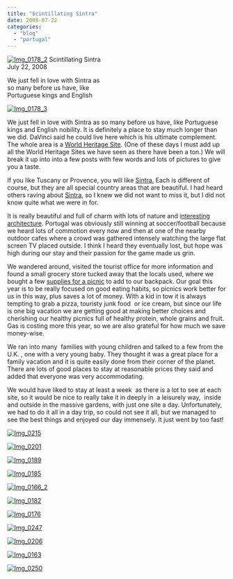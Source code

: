 ```yaml
---
title: "Scintillating Sintra"
date: 2008-07-22
categories: 
  - "blog"
  - "portugal"
---
```


 [![Img_0178_2](http://soultravelers3new.local/images/2008/07/21/img_0178_2.jpg "Img_0178_2")](https://pub-ac94b3f306b24c0dba4238943c97f2e1.r2.dev/photos/uncategorized/2008/07/21/img_0178_2.jpg) Scintillating Sintra  
July 22, 2008

We just fell in love with Sintra as  
so many before us have, like  
Portuguese kings and English  

<!--more-->

[![Img_0178_3](http://soultravelers3new.local/images/2008/07/21/img_0178_3.jpg "Img_0178_3")](https://pub-ac94b3f306b24c0dba4238943c97f2e1.r2.dev/photos/uncategorized/2008/07/21/img_0178_3.jpg)

We just fell in love with Sintra as so many before us have, like Portuguese kings and English nobility. It is definitely a place to stay much longer than we did. DaVinci said he could live here which is his ultimate complement. The whole area is a [World Heritage Site](http://www.worldheritagesite.org/sites/sintra.html). (One of these days I must add up all the World Heritage Sites we have seen as there have been a ton.) We will break it up into into a few posts with few words and lots of pictures to give you a taste.

If you like Tuscany or Provence, you will like [Sintra.](http://www.sights-and-culture.com/Portugal/Sintra.html) Each is different of course, but they are all special country areas that are beautiful. I had heard others raving about [Sintra](http://www.golisbon.com/portugal/cities/sintra.html), so I knew we did not want to miss it, but I did not know quite what we were in for.

It is really beautiful and full of charm with lots of nature and i[nteresting architecture](http://www.iknow-portugal.co.uk/tourist_information/lisbon/sintra/). Portugal was obviously still winning at soccer/football because we heard lots of commotion every now and then at one of the nearby outdoor cafes where a crowd was gathered intensely watching the large flat screen TV placed outside. I think I heard they eventually lost, but hope was high during our stay and their passion for the game made us grin.

We wandered around, visited the tourist office for more information and found a small grocery store tucked away that the locals used, where we bought a few [supplies for a picnic](http://www.npr.org/templates/story/story.php?storyId=90829862) to add to our backpack. Our goal this year is to be really focused on good eating habits, so picnics work better for us in this way, plus saves a lot of money. With a kid in tow it is always tempting to grab a pizza, touristy junk food  or ice cream, but since our life is one big vacation we are getting good at making better choices and cherishing our healthy picnics full of healthy protein, whole grains and fruit. Gas is costing more this year, so we are also grateful for how much we save money-wise.

We ran into many  families with young children and talked to a few from the U.K. , one with a very young baby. They thought it was a great place for a family vacation and it is quite easily done from their corner of the planet. There are lots of good places to stay at reasonable prices they said and added that everyone was very accommodating.

We would have liked to stay at least a week  as there is a lot to see at each site, so it would be nice to really take it in deeply in  a leisurely way,  inside and outside in the massive gardens, with just one site a day. Unfortunately, we had to do it all in a day trip, so could not see it all, but we managed to see the best things and enjoyed our day immensely. It just went by too fast!

[![Img_0215](http://soultravelers3new.local/images/2008/07/21/img_0215.jpg "Img_0215")](https://pub-ac94b3f306b24c0dba4238943c97f2e1.r2.dev/photos/uncategorized/2008/07/21/img_0215.jpg)

[![Img_0201](http://soultravelers3new.local/images/2008/07/21/img_0201.jpg "Img_0201")](https://pub-ac94b3f306b24c0dba4238943c97f2e1.r2.dev/photos/uncategorized/2008/07/21/img_0201.jpg)

[![Img_0189](http://soultravelers3new.local/images/2008/07/21/img_0189.jpg "Img_0189")](https://pub-ac94b3f306b24c0dba4238943c97f2e1.r2.dev/photos/uncategorized/2008/07/21/img_0189.jpg)

[![Img_0185](http://soultravelers3new.local/images/2008/07/21/img_0185.jpg "Img_0185")](https://pub-ac94b3f306b24c0dba4238943c97f2e1.r2.dev/photos/uncategorized/2008/07/21/img_0185.jpg)

[![Img_0166_2](http://soultravelers3new.local/images/2008/07/21/img_0166_2.jpg "Img_0166_2")](https://pub-ac94b3f306b24c0dba4238943c97f2e1.r2.dev/photos/uncategorized/2008/07/21/img_0166_2.jpg)

[![Img_0182](http://soultravelers3new.local/images/2008/07/21/img_0182.jpg "Img_0182")](https://pub-ac94b3f306b24c0dba4238943c97f2e1.r2.dev/photos/uncategorized/2008/07/21/img_0182.jpg)

[![Img_0176](http://soultravelers3new.local/images/2008/07/21/img_0176.jpg "Img_0176")](https://pub-ac94b3f306b24c0dba4238943c97f2e1.r2.dev/photos/uncategorized/2008/07/21/img_0176.jpg)

[![Img_0247](http://soultravelers3new.local/images/2008/07/21/img_0247.jpg "Img_0247")](https://pub-ac94b3f306b24c0dba4238943c97f2e1.r2.dev/photos/uncategorized/2008/07/21/img_0247.jpg)

[![Img_0206](http://soultravelers3new.local/images/2008/07/21/img_0206.jpg "Img_0206")](https://pub-ac94b3f306b24c0dba4238943c97f2e1.r2.dev/photos/uncategorized/2008/07/21/img_0206.jpg)

[![Img_0163](http://soultravelers3new.local/images/2008/07/21/img_0163.jpg "Img_0163")](https://pub-ac94b3f306b24c0dba4238943c97f2e1.r2.dev/photos/uncategorized/2008/07/21/img_0163.jpg)

[![Img_0250](http://soultravelers3new.local/images/2008/07/21/img_0250.jpg "Img_0250")](https://pub-ac94b3f306b24c0dba4238943c97f2e1.r2.dev/photos/uncategorized/2008/07/21/img_0250.jpg)
